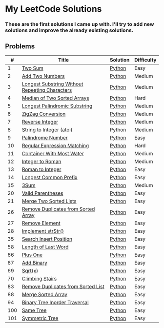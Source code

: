 # My LeetCode Solutions

### These are the first solutions I came up with. I'll try to add new solutions and improve the already existing solutions.

## Problems

| #   | Title                                                                                                                           | Solution                                                                | Difficulty |
| --- | ------------------------------------------------------------------------------------------------------------------------------- | ----------------------------------------------------------------------- | ---------- |
| 1   | [Two Sum](https://leetcode.com/problems/two-sum/)                                                                               | [Python](./solutions/two_sums.py)                                       | Easy       |
| 2   | [Add Two Numbers](https://leetcode.com/problems/add-two-numbers/)                                                               | [Python](./solutions/add_two_numbers.py)                                | Medium     |
| 3   | [Longest Substring Without Repeating Characters](https://leetcode.com/problems/longest-substring-without-repeating-characters/) | [Python](./solutions/longest_substring_without_repeating_characters.py) | Medium     |
| 4   | [Median of Two Sorted Arrays](https://leetcode.com/problems/median-of-two-sorted-arrays/)                                       | [Python](./solutions/median_of_two_sorted_arrays.py)                    | Hard       |
| 5   | [Longest Palindromic Substring](https://leetcode.com/problems/longest-palindromic-substring/)                                   | [Python](./solutions/longest_palindromic_substring.py)                  | Medium     |
| 6   | [ZigZag Conversion](https://leetcode.com/problems/zigzag-conversion/)                                                           | [Python](./solutions/zigzag_conversion.py)                              | Medium     |
| 7   | [Reverse Integer](https://leetcode.com/problems/reverse-integer/)                                                               | [Python](./solutions/reverse_integer.py)                                | Medium     |
| 8   | [String to Integer (atoi)](https://leetcode.com/problems/string-to-integer-atoi/)                                               | [Python](./solutions/string_to_integer_atoi.py)                         | Medium     |
| 9   | [Palindrome Number](https://leetcode.com/problems/palindrome-number/)                                                           | [Python](./solutions/palindrome_number.py)                              | Easy       |
| 10  | [Regular Expression Matching](https://leetcode.com/problems/regular-expression-matching/)                                       | [Python](./solutions/regular_expression_matching.py)                    | Hard       |
| 11  | [Container With Most Water](https://leetcode.com/problems/container-with-most-water/)                                           | [Python](./solutions/container_with_most_water.py)                      | Medium     |
| 12  | [Integer to Roman](https://leetcode.com/problems/integer-to-roman/)                                                             | [Python](./solutions/integer_to_roman.py)                               | Medium     |
| 13  | [Roman to Integer](https://leetcode.com/problems/roman-to-integer/)                                                             | [Python](./solutions/roman_to_integer.py)                               | Easy       |
| 14  | [Longest Common Prefix](https://leetcode.com/problems/longest-common-prefix/)                                                   | [Python](./solutions/longest_common_prefix.py)                          | Easy       |
| 15  | [3Sum](https://leetcode.com/problems/3sum/)                                                                                     | [Python](./solutions/three_sum.py)                                      | Medium     |
| 20  | [Valid Parentheses](https://leetcode.com/problems/valid-parentheses/)                                                           | [Python](./solutions/valid_parentheses.py)                              | Easy       |
| 21  | [Merge Two Sorted Lists](https://leetcode.com/problems/merge-two-sorted-lists/)                                                 | [Python](./solutions/merge_two_sorted_lists.py)                         | Easy       |
| 26  | [Remove Duplicates from Sorted Array](https://leetcode.com/problems/remove-duplicates-from-sorted-array/)                       | [Python](./solutions/remove_duplicates_from_sorted_array.py)            | Easy       |
| 27  | [Remove Element](https://leetcode.com/problems/remove-element/)                                                                 | [Python](./solutions/remove_element.py)                                 | Easy       |
| 28  | [Implement strStr()](https://leetcode.com/problems/implement-strstr/)                                                           | [Python](./solutions/strStr.py)                                         | Easy       |
| 35  | [Search Insert Position](https://leetcode.com/problems/search-insert-position/)                                                 | [Python](./solutions/search_insert_position.py)                         | Easy       |
| 58  | [Length of Last Word](https://leetcode.com/problems/length-of-last-word/)                                                       | [Python](./solutions/length_of_last_word.py)                            | Easy       |
| 66  | [Plus One](https://leetcode.com/problems/plus-one/)                                                                             | [Python](./solutions/plus_one.py)                                       | Easy       |
| 67  | [Add Binary](https://leetcode.com/problems/add-binary/)                                                                         | [Python](./solutions/add_binary.py)                                     | Easy       |
| 69  | [Sqrt(x)](https://leetcode.com/problems/sqrtx/)                                                                                 | [Python](./solutions/sqrtx.py)                                          | Easy       |
| 70  | [Climbing Stairs](https://leetcode.com/problems/climbing-stairs/)                                                               | [Python](./solutions/climbing_stairs.py)                                | Easy       |
| 83  | [Remove Duplicates from Sorted List](https://leetcode.com/problems/remove-duplicates-from-sorted-list/)                         | [Python](./solutions/remove_duplicates_from_sorted_list.py)             | Easy       |
| 88  | [Merge Sorted Array](https://leetcode.com/problems/merge-sorted-array/)                                                         | [Python](./solutions/merge_sorted_array.py)                             | Easy       |
| 94  | [Binary Tree Inorder Traversal](https://leetcode.com/problems/binary-tree-inorder-traversal/)                                   | [Python](./solutions/binary_tree_inorder_traversal.py)                  | Easy       |
| 100 | [Same Tree](https://leetcode.com/problems/same-tree/)                                                                           | [Python](./solutions/same_tree.py)                                      | Easy       |
| 101 | [Symmetric Tree](https://leetcode.com/problems/symmetric-tree/)                                                                 | [Python](./solutions/symmetric_tree.py)                                 | Easy       |

